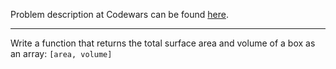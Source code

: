 Problem description at Codewars can be found
[here](https://www.codewars.com/kata/565f5825379664a26b00007c/train/python).

-------------

Write a function that returns the total surface area and volume of a box as an array: `[area,
volume]`
